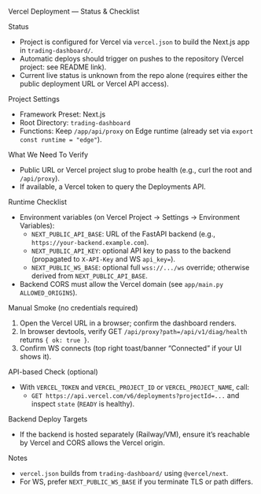 Vercel Deployment — Status & Checklist

Status
- Project is configured for Vercel via `vercel.json` to build the Next.js app in `trading-dashboard/`.
- Automatic deploys should trigger on pushes to the repository (Vercel project: see README link).
- Current live status is unknown from the repo alone (requires either the public deployment URL or Vercel API access).

Project Settings
- Framework Preset: Next.js
- Root Directory: `trading-dashboard`
- Functions: Keep `/app/api/proxy` on Edge runtime (already set via `export const runtime = "edge"`).

What We Need To Verify
- Public URL or Vercel project slug to probe health (e.g., curl the root and `/api/proxy`).
- If available, a Vercel token to query the Deployments API.

Runtime Checklist
- Environment variables (on Vercel Project → Settings → Environment Variables):
  - `NEXT_PUBLIC_API_BASE`: URL of the FastAPI backend (e.g., `https://your-backend.example.com`).
  - `NEXT_PUBLIC_API_KEY`: optional API key to pass to the backend (propagated to `X-API-Key` and WS `api_key=`).
  - `NEXT_PUBLIC_WS_BASE`: optional full `wss://.../ws` override; otherwise derived from `NEXT_PUBLIC_API_BASE`.
- Backend CORS must allow the Vercel domain (see `app/main.py` `ALLOWED_ORIGINS`).

Manual Smoke (no credentials required)
1) Open the Vercel URL in a browser; confirm the dashboard renders.
2) In browser devtools, verify GET `/api/proxy?path=/api/v1/diag/health` returns `{ ok: true }`.
3) Confirm WS connects (top right toast/banner “Connected” if your UI shows it).

API-based Check (optional)
- With `VERCEL_TOKEN` and `VERCEL_PROJECT_ID` or `VERCEL_PROJECT_NAME`, call:
  - `GET https://api.vercel.com/v6/deployments?projectId=...` and inspect `state` (`READY` is healthy).

Backend Deploy Targets
- If the backend is hosted separately (Railway/VM), ensure it’s reachable by Vercel and CORS allows the Vercel origin.

Notes
- `vercel.json` builds from `trading-dashboard/` using `@vercel/next`.
- For WS, prefer `NEXT_PUBLIC_WS_BASE` if you terminate TLS or path differs.
